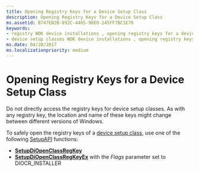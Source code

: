 ```yaml
---
title: Opening Registry Keys for a Device Setup Class
description: Opening Registry Keys for a Device Setup Class
ms.assetid: B747EB2B-892C-4465-98E0-245FF7BC1E70
keywords:
- registry WDK device installations , opening registry keys for a device setup class
- device setup classes WDK device installations , opening registry keys
ms.date: 04/20/2017
ms.localizationpriority: medium
---
```


# Opening Registry Keys for a Device Setup Class


Do not directly access the registry keys for device setup classes. As with any registry key, the location and name of these keys might change between different versions of Windows.

To safely open the registry keys of a [device setup class](./overview-of-device-setup-classes.md), use one of the following [SetupAPI](setupapi.md) functions:

-   [**SetupDiOpenClassRegKey**](/windows/win32/api/setupapi/nf-setupapi-setupdiopenclassregkey)
-   [**SetupDiOpenClassRegKeyEx**](/windows/win32/api/setupapi/nf-setupapi-setupdiopenclassregkeyexa) with the *Flags* parameter set to DIOCR_INSTALLER

 

